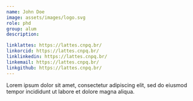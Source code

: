 ```yaml
---
name: John Doe
image: assets/images/logo.svg
role: phd
group: alum
description:

linklattes: https://lattes.cnpq.br/
linkorcid: https://lattes.cnpq.br/
linklinkedin: https://lattes.cnpq.br/
linkemail: https://lattes.cnpq.br/
linkgithub: https://lattes.cnpq.br/
---
```


Lorem ipsum dolor sit amet, consectetur adipiscing elit, sed do eiusmod tempor incididunt ut labore et dolore magna aliqua.
